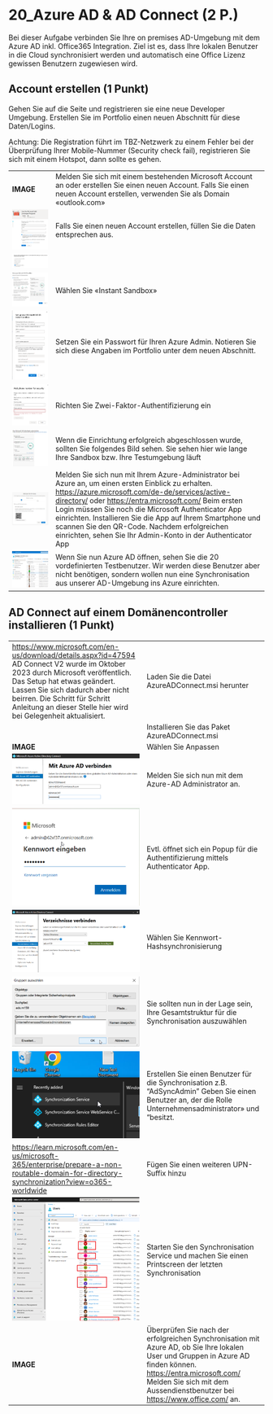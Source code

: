 # 20_Azure AD & AD Connect (2 P.)

Bei dieser Aufgabe verbinden Sie Ihre on premises AD-Umgebung mit dem Azure AD inkl. Office365 Integration. Ziel ist es, dass Ihre lokalen Benutzer in die Cloud synchronisiert werden und automatisch eine Office Lizenz gewissen Benutzern zugewiesen wird.



## Account erstellen (1 Punkt)

Gehen Sie auf die Seite  und registrieren sie eine neue Developer Umgebung. Erstellen Sie im Portfolio einen neuen Abschnitt für diese Daten/Logins. 

Achtung: Die Registration führt im TBZ-Netzwerk zu einem Fehler bei der Überprüfung Ihrer Mobile-Nummer (Security check fail), registrieren Sie sich mit einem Hotspot, dann sollte es gehen.

|  |  |
| ----------- | ----------- |
| **IMAGE** | Melden Sie sich mit einem bestehenden Microsoft Account an oder erstellen Sie einen neuen Account. Falls Sie einen neuen Account erstellen, verwenden Sie als Domain «outlook.com»|
| ![Picture01](/images/20-Picture1.png) | Falls Sie einen neuen Account erstellen, füllen Sie die Daten entsprechen aus.|
| ![Picture01](/images/20-Picture2.png) |          |
| ![Picture01](/images/20-Picture3.png) | Wählen Sie «Instant Sandbox»|
| ![Picture01](/images/20-Picture4.png) | Setzen Sie ein Passwort für Ihren Azure Admin. Notieren Sie sich diese Angaben im Portfolio unter dem neuen Abschnitt. |
| ![Picture01](/images/20-Picture5.png) | Richten Sie Zwei-Faktor-Authentifizierung ein |
| ![Picture01](/images/20-Picture6.png) | Wenn die Einrichtung erfolgreich abgeschlossen wurde, sollten Sie folgendes Bild sehen. Sie sehen hier wie lange Ihre Sandbox bzw. Ihre Testumgebung läuft|
| ![Picture01](/images/20-Picture7.png) |  	Melden Sie sich nun mit Ihrem Azure-Administrator bei Azure an, um einen ersten Einblick zu erhalten. https://azure.microsoft.com/de-de/services/active-directory/ oder https://entra.microsoft.com/  Beim ersten Login müssen Sie noch die Microsoft Authenticator App einrichten. Installieren Sie die App auf Ihrem Smartphone und scannen Sie den QR-Code. Nachdem erfolgreichen einrichten, sehen Sie Ihr Admin-Konto in der Authenticator App|
| ![Picture01](/images/20-Picture8.png) |Wenn Sie nun Azure AD öffnen, sehen Sie die 20 vordefinierten Testbenutzer. Wir werden diese Benutzer aber nicht benötigen, sondern wollen nun eine Synchronisation aus unserer AD-Umgebung ins Azure einrichten.
## AD Connect auf einem Domänencontroller installieren (1 Punkt)
|  |  |
| ----------- | ----------- |
| https://www.microsoft.com/en-us/download/details.aspx?id=47594 AD Connect V2 wurde im Oktober 2023 durch Microsoft veröffentlich. Das Setup hat etwas geändert. Lassen Sie sich dadurch aber nicht beirren. Die Schritt für Schritt Anleitung an dieser Stelle hier wird bei Gelegenheit aktualisiert. |   Laden Sie die Datei AzureADConnect.msi herunter       |
|  | Installieren Sie das Paket AzureADConnect.msi |
| **IMAGE** | Wählen Sie Anpassen|
| ![Picture01](/images/20-Picture9.png) | Melden Sie sich nun mit dem Azure-AD Administrator an.       |
| ![Picture01](/images/20-Picture10.png) | Evtl. öffnet sich ein Popup für die Authentifizierung mittels Authenticator App.      |
| ![Picture01](/images/20-Picture11.png) |  Wählen Sie Kennwort-Hashsynchronisierung|
| ![Picture01](/images/20-Picture12.png) |  Sie sollten nun in der Lage sein, Ihre Gesamtstruktur für die Synchronisation auszuwählen        |
| ![Picture01](/images/20-Picture13.png) |  Erstellen Sie einen Benutzer für die Synchronisation z.B. “AdSyncAdmin” Geben Sie einen Benutzer an, der die Rolle Unternehmensadministrator» und “besitzt.|
| https://learn.microsoft.com/en-us/microsoft-365/enterprise/prepare-a-non-routable-domain-for-directory-synchronization?view=o365-worldwide | Fügen Sie einen weiteren UPN-Suffix hinzu         |
| ![Picture01](/images/20-Picture14.png) | Starten Sie den Synchronisation Service und machen Sie einen Printscreen der letzten Synchronisation         |
| **IMAGE** | Überprüfen Sie nach der erfolgreichen Synchronisation mit Azure AD, ob Sie Ihre lokalen User und Gruppen in Azure AD finden können. https://entra.microsoft.com/ Melden Sie sich mit dem Aussendienstbenutzer bei https://www.office.com/ an.|























